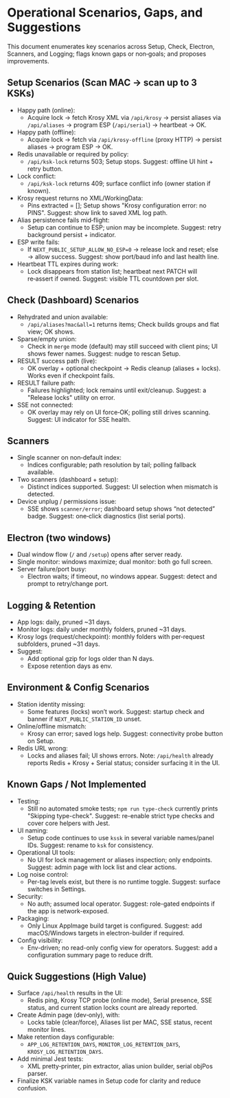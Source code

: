 # Operational Scenarios, Gaps, and Suggestions

This document enumerates key scenarios across Setup, Check, Electron, Scanners, and Logging; flags known gaps or non‑goals; and proposes improvements.

## Setup Scenarios (Scan MAC → scan up to 3 KSKs)
- Happy path (online):
  - Acquire lock → fetch Krosy XML via `/api/krosy` → persist aliases via `/api/aliases` → program ESP (`/api/serial`) → heartbeat → OK.
- Happy path (offline):
  - Acquire lock → fetch via `/api/krosy-offline` (proxy HTTP) → persist aliases → program ESP → OK.
- Redis unavailable or required by policy:
  - `/api/ksk-lock` returns 503; Setup stops. Suggest: offline UI hint + retry button.
- Lock conflict:
  - `/api/ksk-lock` returns 409; surface conflict info (owner station if known).
- Krosy request returns no XML/WorkingData:
  - Pins extracted = []; Setup shows "Krosy configuration error: no PINS". Suggest: show link to saved XML log path.
- Alias persistence fails mid‑flight:
  - Setup can continue to ESP; union may be incomplete. Suggest: retry background persist + indicator.
- ESP write fails:
  - If `NEXT_PUBLIC_SETUP_ALLOW_NO_ESP=0` → release lock and reset; else → allow success. Suggest: show port/baud info and last health line.
- Heartbeat TTL expires during work:
  - Lock disappears from station list; heartbeat next PATCH will re‑assert if owned. Suggest: visible TTL countdown per slot.

## Check (Dashboard) Scenarios
- Rehydrated and union available:
  - `/api/aliases?mac&all=1` returns items; Check builds groups and flat view; OK shows.
- Sparse/empty union:
  - Check in `merge` mode (default) may still succeed with client pins; UI shows fewer names. Suggest: nudge to rescan Setup.
- RESULT success path (live):
  - OK overlay + optional checkpoint → Redis cleanup (aliases + locks). Works even if checkpoint fails.
- RESULT failure path:
  - Failures highlighted; lock remains until exit/cleanup. Suggest: a "Release locks" utility on error.
- SSE not connected:
  - OK overlay may rely on UI force‑OK; polling still drives scanning. Suggest: UI indicator for SSE health.

## Scanners
- Single scanner on non‑default index:
  - Indices configurable; path resolution by tail; polling fallback available.
- Two scanners (dashboard + setup):
  - Distinct indices supported. Suggest: UI selection when mismatch is detected.
- Device unplug / permissions issue:
  - SSE shows `scanner/error`; dashboard setup shows “not detected” badge. Suggest: one‑click diagnostics (list serial ports).

## Electron (two windows)
- Dual window flow (`/` and `/setup`) opens after server ready.
- Single monitor: windows maximize; dual monitor: both go full screen.
- Server failure/port busy:
  - Electron waits; if timeout, no windows appear. Suggest: detect and prompt to retry/change port.

## Logging & Retention
- App logs: daily, pruned ~31 days.
- Monitor logs: daily under monthly folders, pruned ~31 days.
- Krosy logs (request/checkpoint): monthly folders with per‑request subfolders, pruned ~31 days.
- Suggest:
  - Add optional gzip for logs older than N days.
  - Expose retention days as env.

## Environment & Config Scenarios
- Station identity missing:
  - Some features (locks) won’t work. Suggest: startup check and banner if `NEXT_PUBLIC_STATION_ID` unset.
- Online/offline mismatch:
  - Krosy can error; saved logs help. Suggest: connectivity probe button on Setup.
- Redis URL wrong:
  - Locks and aliases fail; UI shows errors. Note: `/api/health` already reports Redis + Krosy + Serial status; consider surfacing it in the UI.

## Known Gaps / Not Implemented
- Testing:
  - Still no automated smoke tests; `npm run type-check` currently prints "Skipping type-check". Suggest: re-enable strict type checks and cover core helpers with Jest.
- UI naming:
  - Setup code continues to use `kssk` in several variable names/panel IDs. Suggest: rename to `ksk` for consistency.
- Operational UI tools:
  - No UI for lock management or aliases inspection; only endpoints. Suggest: admin page with lock list and clear actions.
- Log noise control:
  - Per-tag levels exist, but there is no runtime toggle. Suggest: surface switches in Settings.
- Security:
  - No auth; assumed local operator. Suggest: role-gated endpoints if the app is network-exposed.
- Packaging:
  - Only Linux AppImage build target is configured. Suggest: add macOS/Windows targets in electron-builder if required.
- Config visibility:
  - Env-driven; no read-only config view for operators. Suggest: add a configuration summary page to reduce drift.

## Quick Suggestions (High Value)
- Surface `/api/health` results in the UI:
  - Redis ping, Krosy TCP probe (online mode), Serial presence, SSE status, and current station locks count are already reported.
- Create Admin page (dev‑only), with:
  - Locks table (clear/force), Aliases list per MAC, SSE status, recent monitor lines.
- Make retention days configurable:
  - `APP_LOG_RETENTION_DAYS`, `MONITOR_LOG_RETENTION_DAYS`, `KROSY_LOG_RETENTION_DAYS`.
- Add minimal Jest tests:
  - XML pretty‑printer, pin extractor, alias union builder, serial objPos parser.
- Finalize KSK variable names in Setup code for clarity and reduce confusion.
